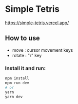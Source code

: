 # Simple Tetris

https://simple-tetris.vercel.app/

## How to use

- move : cursor movement keys
- rotate : "r" key

### Install it and run:

```bash
npm install
npm run dev
# or
yarn
yarn dev
```
